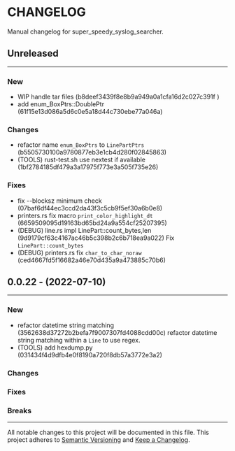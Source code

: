 # CHANGELOG

Manual changelog for super_speedy_syslog_searcher.

## Unreleased
---

### New
* WIP handle tar files (b8deef3439f8e8b9a949a0a1cfa16d2c027c391f )
* add enum_BoxPtrs::DoublePtr (61f15e13d086a5d6c0e5a18d44c730ebe77a046a)

### Changes
* refactor name `enum_BoxPtrs` to `LinePartPtrs` (b5505730100a9780877eb3e1cb4d280f02845863)
* (TOOLS) rust-test.sh use nextest if available (1bf2784185df479a3a17975f773e3a505f735e26)

### Fixes
* fix --blocksz minimum check (07baf6df44ec3ccd2da43f3c5cb9f5ef30a6b0e8)
* printers.rs fix macro `print_color_highlight_dt` (6659509095d19163bd65bd24a9a554cf25207395)
* (DEBUG) line.rs impl LinePart::count_bytes,len (9d9179cf63c4167ac46b5c398b2c6b718ea9a022)
  Fix `LinePart::count_bytes`
* (DEBUG) printers.rs fix `char_to_char_noraw` (ced4667fd5f16682a46e70d435a9a473885c70b6)

## 0.0.22 - (2022-07-10)
---

### New
* refactor datetime string matching (3562638d37272b2befa7f9007307fd4088cdd00c)
  refactor datetime string matching within a `Line` to use regex.
* (TOOLS) add hexdump.py (031434f4d9dfb4e0f8190a720f8db57a3772e3a2)

### Changes

### Fixes

### Breaks

----

All notable changes to this project will be documented in this file.
This project adheres to [Semantic Versioning](http://semver.org/) and [Keep a Changelog](http://keepachangelog.com/).
